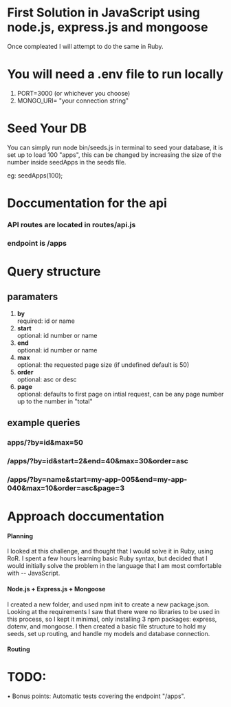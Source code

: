 # First Solution in JavaScript using node.js, express.js and mongoose
<p>Once compleated I will attempt to do the same in Ruby.</p>

# You will need a .env file to run locally
1. PORT=3000 (or whichever you choose)
2. MONGO_URI= "your connection string"

# Seed Your DB
<p>You can simply run node bin/seeds.js in terminal to seed your database, it is set up to load 100 "apps", this can be changed by increasing the size of the number inside seedApps in the seeds file. 

eg: seedApps(100);
</p>

# Doccumentation for the api
### API routes are located in routes/api.js
### endpoint is /apps

# Query structure
  ## paramaters
  1. <b>by</b><br>
    required: id or name
  2. <b>start</b><br>
    optional: id number or name
  3. <b>end</b><br>
    optional: id number or name
  4. <b>max</b><br>
    optional: the requested page size (if undefined default is 50)
  5. <b>order</b><br>
    optional: asc or desc
  6. <b>page</b><br>
    optional: defaults to first page on intial request, can be any page number up to the number in "total"



  ## example queries
  ### apps/?by=id&max=50
  ### /apps/?by=id&start=2&end=40&max=30&order=asc
  ### /apps/?by=name&start=my-app-005&end=my-app-040&max=10&order=asc&page=3


# Approach doccumentation
#### Planning
  I looked at this challenge, and thought that I would solve it in Ruby, using RoR. I spent a few hours learning basic Ruby syntax, but decided that I would initially solve the problem in the language that I am most comfortable with -- JavaScript.

#### Node.js + Express.js + Mongoose
  I created a new folder, and used npm init to create a new package.json. Looking at the requirements I saw that there were no libraries to be used in this process, so I kept it minimal, only installing 3 npm packages: express, dotenv, and mongoose. I then created a basic file structure to hold my seeds, set up routing, and handle my models and database connection.

#### Routing





# TODO:
• Bonus points: Automatic tests covering the endpoint "/apps".